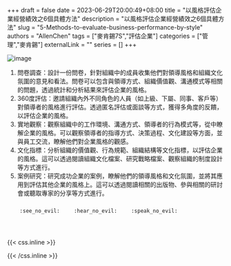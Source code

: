 +++ 
draft = false
date = 2023-06-29T20:00:49+08:00
title = "以風格評估企業經營績效之6個具體方法"
description = "以風格評估企業經營績效之6個具體方法"
slug = "5-Methods-to-evaluate-business-performance-by-style"
authors = "AllenChen"
tags = ["麥肯錫7S","評估企業"]
categories = ["管理","麥肯錫"]
externalLink = ""
series = []
+++

![image](/images/post/A-rabbit-with-big-blue-eyes-using-questionnaire-method-to-evaluate-company-performance-with-Van-Gogh-style.jpeg)

1. 問卷調查：設計一份問卷，針對組織中的成員收集他們對領導風格和組織文化氛圍的意見和看法。問卷可以包含與領導方式、組織價值觀、溝通模式等相關的問題，透過統計和分析結果來評估企業的風格。
2. 360度評估：邀請組織內外不同角色的人員（如上級、下屬、同事、客戶等）對領導者的風格進行評估。透過匿名評估或面談等方式，獲得多角度的反饋，以評估企業的風格。
3. 實地觀察：觀察組織中的工作環境、溝通方式、領導者的行為模式等，從中瞭解企業的風格。可以觀察領導者的指導方式、決策過程、文化建設等方面，並與員工交流，瞭解他們對企業風格的觀感。
4. 文化指標：分析組織的價值觀、行為規範、組織結構等文化指標，以評估企業的風格。這可以透過閱讀組織文化檔案、研究戰略檔案、觀察組織的制度設計等方式進行。
5. 案例研究：研究成功企業的案例，瞭解他們的領導風格和文化氛圍，並將其應用到評估其他企業的風格上。這可以透過閱讀相關的出版物、參與相關的研討會或聽取專家的分享等方式進行。

<p><span class="nowrap"><span class="emojify">🙈</span> <code>:see_no_evil:</code></span>  <span class="nowrap"><span class="emojify">🙉</span> <code>:hear_no_evil:</code></span>  <span class="nowrap"><span class="emojify">🙊</span> <code>:speak_no_evil:</code></span></p>
<br>
    

{{< css.inline >}}
<style>
.emojify {
	font-family: Apple Color Emoji, Segoe UI Emoji, NotoColorEmoji, Segoe UI Symbol, Android Emoji, EmojiSymbols;
	font-size: 2rem;
	vertical-align: middle;
}
@media screen and (max-width:650px) {
  .nowrap {
    display: block;
    margin: 25px 0;
  }
}
</style>
{{< /css.inline >}}
